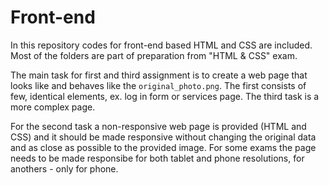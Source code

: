 # Front-end

In this repository codes for front-end based HTML and CSS are included. Most of the folders are part of preparation from "HTML & CSS" exam.

The main task for first and third assignment is to create a web page that looks like and behaves like the `original_photo.png`. The first consists of few, identical elements, ex. log in form or services page. The third task is a more complex page. 

For the second task a non-responsive web page is provided (HTML and CSS) and it should be made responsive without changing the original data and as close as possible to the provided image. For some exams the page needs to be made responsibe for both tablet and phone resolutions, for anothers - only for phone. 
